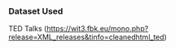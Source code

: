 ### Dataset Used
TED Talks (https://wit3.fbk.eu/mono.php?release=XML_releases&tinfo=cleanedhtml_ted)
